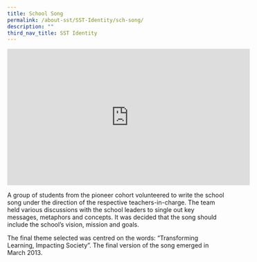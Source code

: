 ```yaml
---
title: School Song
permalink: /about-sst/SST-Identity/sch-song/
description: ""
third_nav_title: SST Identity
---
```

<iframe width="560" height="315" src="https://www.youtube.com/embed/CJNOa9FJxm4" title="YouTube video player" frameborder="0" allow="accelerometer; autoplay; clipboard-write; encrypted-media; gyroscope; picture-in-picture; web-share" allowfullscreen></iframe>

A group of students from the pioneer cohort volunteered to write the school song under the direction of the respective teachers-in-charge. The team held various discussions with the school leaders to single out key messages, metaphors and concepts. It was decided that the song should include the school’s vision, mission and goals.

The final theme selected was centred on the words: “Transforming Learning, Impacting Society”. The final version of the song emerged in March 2013.
